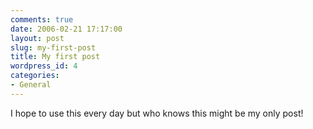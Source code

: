```yaml
---
comments: true
date: 2006-02-21 17:17:00
layout: post
slug: my-first-post
title: My first post
wordpress_id: 4
categories:
- General
---
```


I hope to use this every day but who knows this might be my only post!
